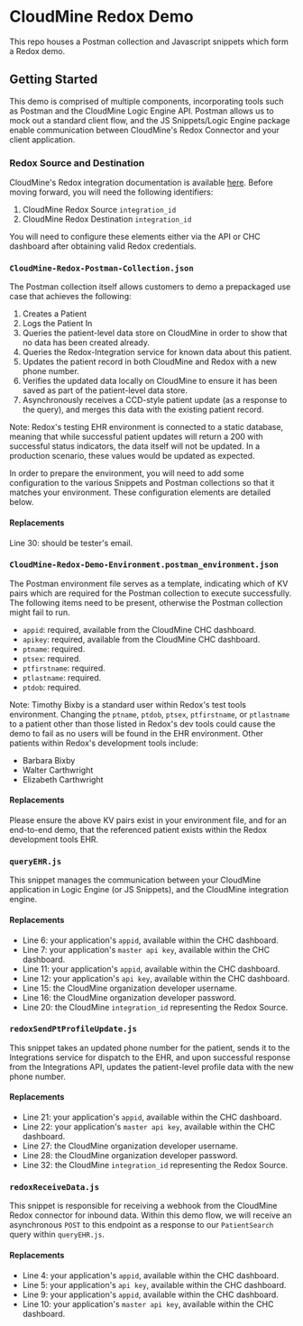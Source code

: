 # CloudMine Redox Demo
This repo houses a Postman collection and Javascript snippets which form a Redox demo.

## Getting Started
This demo is comprised of multiple components, incorporating tools such as Postman and the CloudMine Logic Engine API. Postman allows us to mock out a standard client flow, and the JS Snippets/Logic Engine package enable communication between CloudMine's Redox Connector and your client application.

### Redox Source and Destination

CloudMine's Redox integration documentation is available [here](https://cloudmine.io/docs/#/rest_api#redox). Before moving forward, you will need the following identifiers:

1) CloudMine Redox Source `integration_id`
2) CloudMine Redox Destination `integration_id`

You will need to configure these elements either via the API or CHC dashboard after obtaining valid Redox credentials.

### `CloudMine-Redox-Postman-Collection.json`
The Postman collection itself allows customers to demo a prepackaged use case that achieves the following:

1) Creates a Patient
2) Logs the Patient In
3) Queries the patient-level data store on CloudMine in order to show that no data has been created already.
4) Queries the Redox-Integration service for known data about this patient.
5) Updates the patient record in both CloudMine and Redox with a new phone number.
6) Verifies the updated data locally on CloudMine to ensure it has been saved as part of the patient-level data store.
7) Asynchronously receives a CCD-style patient update (as a response to the query), and merges this data with the existing patient record.

Note: Redox's testing EHR environment is connected to a static database, meaning that while successful patient updates will return a 200 with successful status indicators, the data itself will not be updated. In a production scenario, these values would be updated as expected.

In order to prepare the environment, you will need to add some configuration to the various Snippets and Postman collections so that it matches your environment. These configuration elements are detailed below.

#### Replacements
Line 30: should be tester's email.

### `CloudMine-Redox-Demo-Environment.postman_environment.json`
The Postman environment file serves as a template, indicating which of KV pairs which are required for the Postman collection to execute successfully. The following items need to be present, otherwise the Postman collection might fail to run.

- `appid`: required, available from the CloudMine CHC dashboard.
- `apikey`: required, available from the CloudMine CHC dashboard.
- `ptname`: required.
- `ptsex`: required.
- `ptfirstname`: required.
- `ptlastname`: required.
- `ptdob`: required.

Note: Timothy Bixby is a standard user within Redox's test tools environment. Changing the `ptname`, `ptdob`, `ptsex`, `ptfirstname`, or `ptlastname` to a patient other than those listed in Redox's dev tools could cause the demo to fail as no users will be found in the EHR environment. Other patients within Redox's development tools include:

- Barbara Bixby
- Walter Carthwright
- Elizabeth Carthwright

#### Replacements

Please ensure the above KV pairs exist in your environment file, and for an end-to-end demo, that the referenced patient exists within the Redox development tools EHR.

### `queryEHR.js`

This snippet manages the communication between your CloudMine application in Logic Engine (or JS Snippets), and the CloudMine integration engine.

#### Replacements
- Line 6: your application's `appid`, available within the CHC dashboard.
- Line 7: your application's `master api key`, available within the CHC dashboard.
- Line 11: your application's `appid`, available within the CHC dashboard.
- Line 12: your application's `api key`, available within the CHC dashboard.
- Line 15: the CloudMine organization developer username.
- Line 16: the CloudMine organization developer password.
- Line 20: the CloudMine `integration_id` representing the Redox Source.

### `redoxSendPtProfileUpdate.js`

This snippet takes an updated phone number for the patient, sends it to the Integrations service for dispatch to the EHR, and upon successful response from the Integrations API, updates the patient-level profile data with the new phone number.

#### Replacements
- Line 21: your application's `appid`, available within the CHC dashboard.
- Line 22: your application's `master api key`, available within the CHC dashboard.
- Line 27: the CloudMine organization developer username.
- Line 28: the CloudMine organization developer password. 
- Line 32: the CloudMine `integration_id` representing the Redox Source.

### `redoxReceiveData.js`

This snippet is responsible for receiving a webhook from the CloudMine Redox connector for inbound data. Within this demo flow, we will receive an asynchronous `POST` to this endpoint as a response to our `PatientSearch` query within `queryEHR.js`.

#### Replacements
- Line 4: your application's `appid`, available within the CHC dashboard.
- Line 5: your application's `api key`, available within the CHC dashboard.
- Line 9: your application's `appid`, available within the CHC dashboard.
- Line 10: your application's `master api key`, available within the CHC dashboard.

